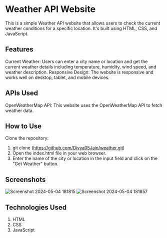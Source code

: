 # Weather API Website
This is a simple Weather API website that allows users to check the current weather conditions for a specific location. It's built using HTML, CSS, and JavaScript.

## Features
Current Weather: Users can enter a city name or location and get the current weather details including temperature, humidity, wind speed, and weather description.
Responsive Design: The website is responsive and works well on desktop, tablet, and mobile devices.
## APIs Used
OpenWeatherMap API: This website uses the OpenWeatherMap API to fetch weather data.
## How to Use
Clone the repository:
1. git clone (https://github.com/Divya05Jain/weather.git)
2. Open the index.html file in your web browser.
3. Enter the name of the city or location in the input field and click on the "Get Weather" button.
## Screenshots
![Screenshot 2024-05-04 181815](https://github.com/Divya05Jain/weather/assets/114459665/f9752b5a-7386-4cd1-96d1-c1d29fa07d95)
![Screenshot 2024-05-04 181857](https://github.com/Divya05Jain/weather/assets/114459665/ca0f7b90-18df-4f8b-8c1d-1d85e317ef75)

## Technologies Used
1. HTML
2. CSS
3. JavaScript
